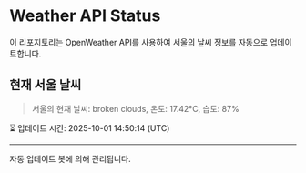 
# Weather API Status

이 리포지토리는 OpenWeather API를 사용하여 서울의 날씨 정보를 자동으로 업데이트합니다.

## 현재 서울 날씨
> 서울의 현재 날씨: broken clouds, 온도: 17.42°C, 습도: 87%

⏳ 업데이트 시간: 2025-10-01 14:50:14 (UTC)

---
자동 업데이트 봇에 의해 관리됩니다.
